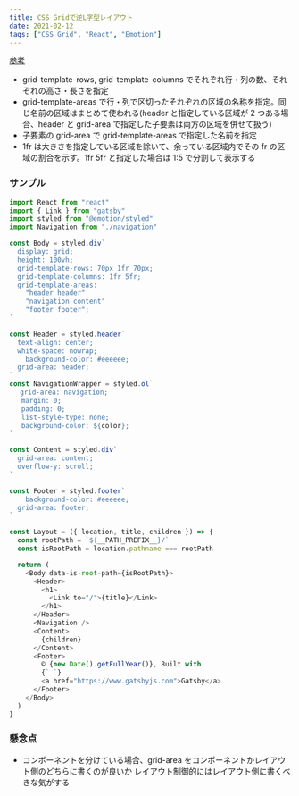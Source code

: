 ```yaml
---
title: CSS Gridで逆L字型レイアウト
date: 2021-02-12
tags: ["CSS Grid", "React", "Emotion"]
---
```


[参考](https://qiita.com/kura07/items/e633b35e33e43240d363)

- grid-template-rows, grid-template-columns でそれぞれ行・列の数、それぞれの高さ・長さを指定
- grid-template-areas で行・列で区切ったそれぞれの区域の名称を指定。同じ名前の区域はまとめて使われる(header と指定している区域が 2 つある場合、header と grid-area で指定した子要素は両方の区域を併せて扱う)
- 子要素の grid-area で grid-template-areas で指定した名前を指定
- 1fr は大きさを指定している区域を除いて、余っている区域内でその fr の区域の割合を示す。1fr 5fr と指定した場合は 1:5 で分割して表示する

### サンプル

```javaScript
import React from "react"
import { Link } from "gatsby"
import styled from "@emotion/styled"
import Navigation from "./navigation"

const Body = styled.div`
  display: grid;
  height: 100vh;
  grid-template-rows: 70px 1fr 70px;
  grid-template-columns: 1fr 5fr;
  grid-template-areas:
    "header header"
    "navigation content"
    "footer footer";
`

const Header = styled.header`
  text-align: center;
  white-space: nowrap;
 	background-color: #eeeeee;
  grid-area: header;
`
const NavigationWrapper = styled.ol`
　 grid-area: navigation;
   margin: 0;
   padding: 0;
   list-style-type: none;
   background-color: ${color};
`

const Content = styled.div`
  grid-area: content;
  overflow-y: scroll;
`

const Footer = styled.footer`
 	background-color: #eeeeee;
  grid-area: footer;
`

const Layout = ({ location, title, children }) => {
  const rootPath = `${__PATH_PREFIX__}/`
  const isRootPath = location.pathname === rootPath

  return (
    <Body data-is-root-path={isRootPath}>
      <Header>
        <h1>
          <Link to="/">{title}</Link>
        </h1>
      </Header>
      <Navigation />
      <Content>
        {children}
      </Content>
      <Footer>
        © {new Date().getFullYear()}, Built with
        {` `}
        <a href="https://www.gatsbyjs.com">Gatsby</a>
      </Footer>
    </Body>
  )
}
```

### 懸念点

- コンポーネントを分けている場合、grid-area をコンポーネントかレイアウト側のどちらに書くのが良いか レイアウト制御的にはレイアウト側に書くべきな気がする
